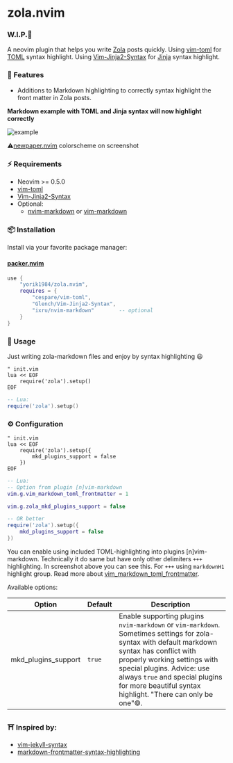 #  zola.nvim

###  W.I.P.🚧

A neovim plugin that helps you write [Zola](https://www.getzola.org/) posts quickly. 
Using [vim-toml](https://github.com/cespare/vim-toml) for [TOML](https://toml.io/en/) syntax highlight.
Using [Vim-Jinja2-Syntax](https://github.com/Glench/Vim-Jinja2-Syntax) for [Jinja](https://jinja.palletsprojects.com/en/3.0.x/) syntax highlight.

### 🌟 Features
+ Additions to Markdown highlighting to correctly syntax highlight the front matter in Zola posts.

**Markdown example with TOML and Jinja syntax will now highlight correctly**

![example](https://user-images.githubusercontent.com/1559192/132262784-6a3b0191-1b3a-4361-871d-43fcfcea6ff2.png)

 ⚠️[newpaper.nvim](https://github.com/yorik1984/newpaper.nvim) colorscheme on screenshot

### ⚡️ Requirements

+ Neovim >= 0.5.0
+ [vim-toml](https://github.com/cespare/vim-toml)
+ [Vim-Jinja2-Syntax](https://github.com/Glench/Vim-Jinja2-Syntax)
+ Optional:
    - [nvim-markdown](https://github.com/ixru/nvim-markdown) or [vim-markdown](https://github.com/plasticboy/vim-markdown)


### 📦 Installation

Install via your favorite package manager:

#### [packer.nvim](https://github.com/wbthomason/packer.nvim)

```lua
use {
    "yorik1984/zola.nvim",
    requires = {
        "cespare/vim-toml",
        "Glench/Vim-Jinja2-Syntax",
        "ixru/nvim-markdown"        -- optional
    }
}
```

### 🚀 Usage

Just writing zola-markdown files and enjoy by syntax highlighting 😃

```vim
" init.vim
lua << EOF 
    require('zola').setup()
EOF
```

```lua
-- Lua:
require('zola').setup()
```

### ⚙️ Configuration

```vim
" init.vim
lua << EOF 
    require('zola').setup({
        mkd_plugins_support = false
    })
EOF
```

```lua
-- Lua:
-- Option from plugin [n]vim-markdown
vim.g.vim_markdown_toml_frontmatter = 1

vim.g.zola_mkd_plugins_support = false

-- OR better
require('zola').setup({
    mkd_plugins_support = false
})
```

You can enable using included TOML-highlighting into plugins [n]vim-markdown. Technically it do same but have only other delimiters `+++` highlighting.
In screenshot above you can see this. For `+++` using `markdownH1` highlight group.
Read more about [vim_markdown_toml_frontmatter](https://github.com/ixru/nvim-markdown#syntax-extensions).

Available options:

| Option              | Default | Description                                                  |
| ------------------- | ------- | ------------------------------------------------------------ |
| mkd_plugins_support | `true`  | Enable supporting plugins `nvim-markdown` or `vim-markdown`. Sometimes settings for zola-syntax with default markdown syntax has conflict with properly working settings with special plugins. Advice: use always `true` and special plugins for more beautiful syntax highlight. "There can only be one"©. |


### ⛩️  Inspired by:

+ [vim-jekyll-syntax](https://github.com/emanuelen5/vim-jekyll-syntax)
+ [markdown-frontmatter-syntax-highlighting](https://www.maero.dk/markdown-frontmatter-syntax-highlighting/)
